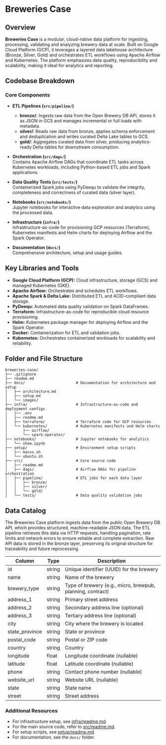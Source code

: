 # Breweries Case

## Overview

**Breweries Case** is a modular, cloud-native data platform for ingesting, processing, validating and analyzing brewery data at scale. Built on Google Cloud Platform (GCP), it leverages a layered data lakehouse architecture (Bronze, Silver, Gold) and orchestrates ETL workflows using Apache Airflow and Kubernetes. The platform emphasizes data quality, reproducibility and scalability, making it ideal for analytics and reporting.

## Codebase Breakdown

### Core Components

- **ETL Pipelines (`src/pipeline/`)**  
  - **bronze/**: Ingests raw data from the Open Brewery DB API, stores it as JSON in GCS and manages incremental or full loads with metadata.
  - **silver/**: Reads raw data from bronze, applies schema enforcement and deduplication and writes curated Delta Lake tables to GCS.
  - **gold/**: Aggregates curated data from silver, producing analytics-ready Delta tables for downstream consumption.

- **Orchestration (`src/dags/`)**  
  Contains Apache Airflow DAGs that coordinate ETL tasks across Kubernetes workloads, including Python-based ETL jobs and Spark applications.

- **Data Quality Tests (`src/tests/`)**  
  Containerized Spark jobs using PyDeequ to validate the integrity, completeness and correctness of curated data (silver layer).

- **Notebooks (`src/notebooks/`)**  
  Jupyter notebooks for interactive data exploration and analytics using the processed data.

- **Infrastructure (`infra/`)**  
  Infrastructure-as-code for provisioning GCP resources (Terraform), Kubernetes manifests and Helm charts for deploying Airflow and the Spark Operator.

- **Documentation (`docs/`)**  
  Comprehensive architecture, setup and usage guides.

## Key Libraries and Tools

- **Google Cloud Platform (GCP):** Cloud infrastructure, storage (GCS) and managed Kubernetes (GKE).
- **Apache Airflow:** Orchestrates and schedules ETL workflows.
- **Apache Spark & Delta Lake:** Distributed ETL and ACID-compliant data storage.
- **PyDeequ:** Automated data quality validation on Spark DataFrames.
- **Terraform:** Infrastructure-as-code for reproducible cloud resource provisioning.
- **Helm:** Kubernetes package manager for deploying Airflow and the Spark Operator.
- **Docker:** Containerization for ETL and validation jobs.
- **Kubernetes:** Orchestrates containerized workloads for scalability and reliability.

## Folder and File Structure

```
breweries-case/
├── .gitignore
├── readme.md
├── docs/                       # Documentation for architecture and setup
│   ├── architecture.md
│   ├── setup.md
│   └── images/
├── infra/                      # Infrastructure-as-code and deployment configs
│   ├── .env
│   ├── readme.md
│   ├── terraform/              # Terraform code for GCP resources
│   └── kubernetes/             # Kubernetes manifests and Helm charts
│       ├── airflow/
│       └── spark-operator/
├── notebooks/                  # Jupyter notebooks for analytics
│   └── show.ipynb
├── setup/                      # Environment setup scripts
│   ├── macos.sh
│   └── ubuntu.sh
├── src/                        # Core source code
│   ├── readme.md
│   ├── dags/                   # Airflow DAGs for pipeline orchestration
│   ├── pipeline/               # ETL jobs for each data layer
│   │   ├── bronze/
│   │   ├── silver/
│   │   └── gold/
│   └── tests/                  # Data quality validation jobs
```

## Data Catalog

The Breweries Case platform ingests data from the public Open Brewery DB API, which provides structured, machine-readable JSON data. The ETL pipeline retrieves this data via HTTP requests, handling pagination, rate limits and network errors to ensure reliable and complete extraction. Raw API data is stored in the bronze layer, preserving its original structure for traceability and future reprocessing.

| Column           | Type      | Description                                                                 |
|------------------|-----------|-----------------------------------------------------------------------------|
| id               | string    | Unique identifier (UUID) for the brewery                                    |
| name             | string    | Name of the brewery                                                         |
| brewery_type     | string    | Type of brewery (e.g., micro, brewpub, planning, contract)                  |
| address_1        | string    | Primary street address                                                      |
| address_2        | string    | Secondary address line (optional)                                           |
| address_3        | string    | Tertiary address line (optional)                                            |
| city             | string    | City where the brewery is located                                           |
| state_province   | string    | State or province                                                           |
| postal_code      | string    | Postal or ZIP code                                                          |
| country          | string    | Country                                                                     |
| longitude        | float     | Longitude coordinate (nullable)                                             |
| latitude         | float     | Latitude coordinate (nullable)                                              |
| phone            | string    | Contact phone number (nullable)                                             |
| website_url      | string    | Website URL (nullable)                                                      |
| state            | string    | State name                                                                  |
| street           | string    | Street address                                                               |

### Additional Resources

- For infrastructure setup, see [infra/readme.md](infra/readme.md).
- For the main source code, refer to [src/readme.md](src/readme.md).
- For setup scripts, see [setup/readme.md](setup/readme.md).
- For documentation, see the `docs/` folder.

